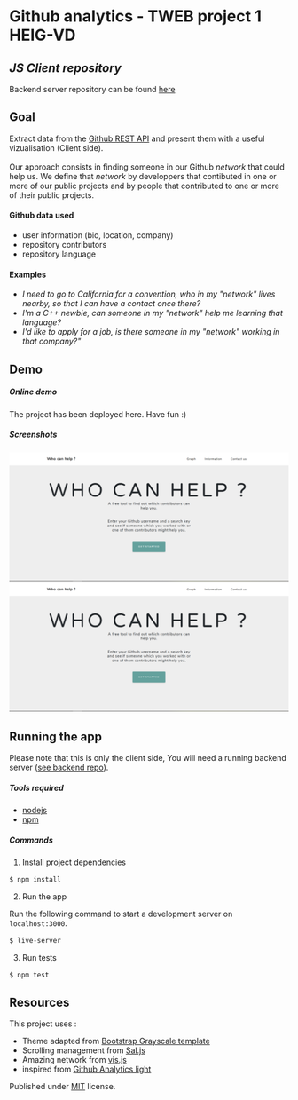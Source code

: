 # Github analytics - TWEB project 1 HEIG-VD
## *JS Client repository*
Backend server repository can be found [here](https://github.com/XavierAfonso/TWEB_Project01_Server)

## Goal
Extract data from the [Github REST API](https://developer.github.com/v3/) and present them with a useful vizualisation (Client side).</br></br>
Our approach consists in finding someone in our Github *network* that could help us. We define that *network* by developpers that contibuted in one or more of our public projects and by people that contributed to one or more of their public projects.</br>

#### Github data used
- user information (bio, location, company)
- repository contributors
- repository language

#### Examples
- *I need to go to California for a convention, who in my "network" lives nearby, so that I can have a contact once there?*</br>
- *I'm a C++ newbie, can someone in my "network" help me learning that language?*
- *I'd like to apply for a job, is there someone in my "network" working in that company?"*

## Demo
##### Online demo
The project has been deployed here. Have fun :)

##### Screenshots
![Home](./Screenshots/Capture1.PNG)
![Graph](./Screenshots/Capture1.PNG)

## Running the app
Please note that this is only the client side, You will need a running backend server ([see backend repo](https://github.com/XavierAfonso/TWEB_Project01_Server)).

##### Tools required
- [nodejs](https://nodejs.org/en/)
- [npm](https://www.npmjs.com/get-npm)

##### Commands
1. Install project dependencies

```sh
$ npm install
```

2. Run the app

Run the following command to start a development server on `localhost:3000`.
```sh
$ live-server
```

3. Run tests

```sh
$ npm test
```

## Resources
This project uses :
- Theme adapted from [Bootstrap Grayscale template](https://startbootstrap.com/template-overviews/grayscale/)
- Scrolling management from [Sal.js](https://mciastek.github.io/sal/)
- Amazing network from [vis.js](http://visjs.org/)
- inspired from [Github Analytics light](https://github.com/heig-vd-tweb/github-analytics-light)

Published under [MIT](https://github.com/XavierAfonso/TWEB_Project01/blob/master/LICENSE) license.

